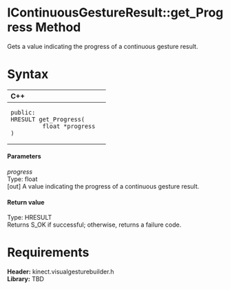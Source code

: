 IContinuousGestureResult::get\_Progress Method  
==============================================  

Gets a value indicating the progress of a continuous gesture result. <span id="syntaxSection"></span>

Syntax  
======  

<table>
<colgroup>
<col width="100%" />
</colgroup>
<thead>
<tr class="header">
<th align="left">C++</th>
</tr>
</thead>
<tbody>
<tr class="odd">
<td align="left"><pre><code>public:  
HRESULT get_Progress(  
         float *progress  
)</code></pre></td>
</tr>
</tbody>
</table>

<span id="ID4EG"></span>
#### Parameters  

*progress*    
Type: float  
[out] A value indicating the progress of a continuous gesture result.  

<span id="ID4EP"></span>
#### Return value  

Type: HRESULT  
Returns S\_OK if successful; otherwise, returns a failure code.  

<span id="requirements"></span>

Requirements  
============  

**Header:** kinect.visualgesturebuilder.h  
**Library:** TBD  



<!--Please do not edit the data in the comment block below.-->
<!--
TOCTitle : get_Progress Method
RLTitle : IContinuousGestureResult::get_Progress Method
KeywordK : get_Progress method
KeywordK : IContinuousGestureResult::get_Progress method
KeywordF : IContinuousGestureResult::get_Progress
KeywordF : get_Progress
KeywordF : Microsoft.Kinect.visualgesturebuilder.IContinuousGestureResult.get_Progress(float@)
KeywordA : M:Microsoft.Kinect.visualgesturebuilder.IContinuousGestureResult.get_Progress(float@)
AssetID : M:Microsoft.Kinect.visualgesturebuilder.IContinuousGestureResult.get_Progress(float@)
Locale : en-us
CommunityContent : 1
APIType : Managed
APILocation : 
APIName : Microsoft.Kinect.visualgesturebuilder.IContinuousGestureResult::get_Progress
TargetOS : Windows
TopicType : kbSyntax
DevLang : C++
DocSet : K4Wv2
ProjType : K4Wv2Proj
Technology : Kinect for Windows
Product : Kinect for Windows SDK v2
productversion : 20
-->
